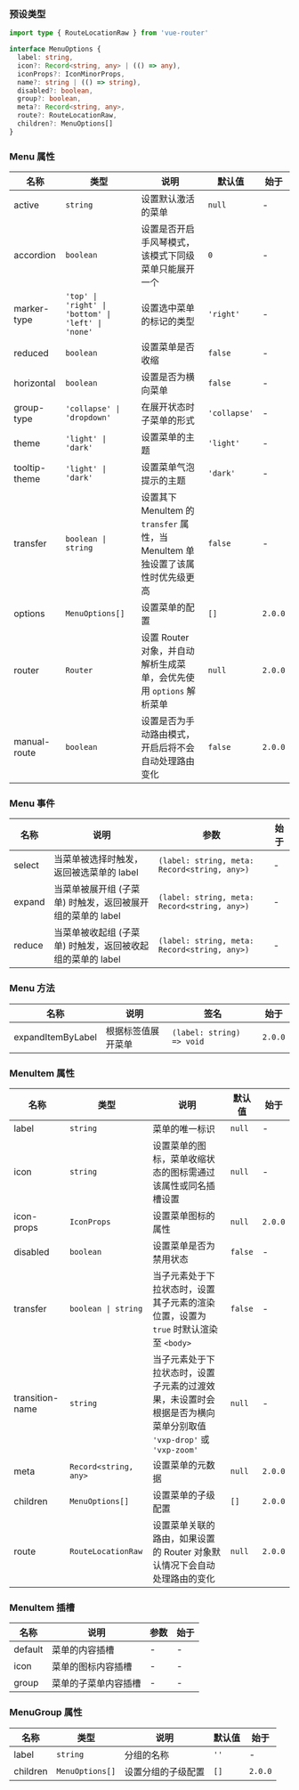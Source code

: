 ### 预设类型

```ts
import type { RouteLocationRaw } from 'vue-router'

interface MenuOptions {
  label: string,
  icon?: Record<string, any> | (() => any),
  iconProps?: IconMinorProps,
  name?: string | (() => string),
  disabled?: boolean,
  group?: boolean,
  meta?: Record<string, any>,
  route?: RouteLocationRaw,
  children?: MenuOptions[]
}
```

### Menu 属性

| 名称          | 类型                                               | 说明                                                                           | 默认值       | 始于    |
| ------------- | -------------------------------------------------- | ------------------------------------------------------------------------------ | ------------ | ------- |
| active        | `string`                                           | 设置默认激活的菜单                                                             | `null`       | -       |
| accordion     | `boolean`                                          | 设置是否开启手风琴模式，该模式下同级菜单只能展开一个                           | `0`          | -       |
| marker-type   | `'top' \| 'right' \| 'bottom' \| 'left' \| 'none'` | 设置选中菜单的标记的类型                                                       | `'right'`    | -       |
| reduced       | `boolean`                                          | 设置菜单是否收缩                                                               | `false`      | -       |
| horizontal    | `boolean`                                          | 设置是否为横向菜单                                                             | `false`      | -       |
| group-type    | `'collapse' \| 'dropdown'`                         | 在展开状态时子菜单的形式                                                       | `'collapse'` | -       |
| theme         | `'light' \| 'dark'`                                | 设置菜单的主题                                                                 | `'light'`    | -       |
| tooltip-theme | `'light' \| 'dark'`                                | 设置菜单气泡提示的主题                                                         | `'dark'`     | -       |
| transfer      | `boolean \| string`                                | 设置其下 MenuItem 的 `transfer` 属性，当 MenuItem 单独设置了该属性时优先级更高 | `false`      | -       |
| options       | `MenuOptions[]`                                    | 设置菜单的配置                                                                 | `[]`         | `2.0.0` |
| router        | `Router`                                           | 设置 Router 对象，并自动解析生成菜单，会优先使用 `options` 解析菜单            | `null`       | `2.0.0` |
| manual-route  | `boolean`                                          | 设置是否为手动路由模式，开启后将不会自动处理路由变化                           | `false`      | `2.0.0` |

### Menu 事件

| 名称   | 说明                                                       | 参数                                         | 始于 |
| ------ | ---------------------------------------------------------- | -------------------------------------------- | ---- |
| select | 当菜单被选择时触发，返回被选菜单的 label                   | `(label: string, meta: Record<string, any>)` | -    |
| expand | 当菜单被展开组 (子菜单) 时触发，返回被展开组的菜单的 label | `(label: string, meta: Record<string, any>)` | -    |
| reduce | 当菜单被收起组 (子菜单) 时触发，返回被收起组的菜单的 label | `(label: string, meta: Record<string, any>)` | -    |

### Menu 方法

| 名称              | 说明               | 签名                      | 始于    |
| ----------------- | ------------------ | ------------------------- | ------- |
| expandItemByLabel | 根据标签值展开菜单 | `(label: string) => void` | `2.0.0` |

### MenuItem 属性

| 名称            | 类型                  | 说明                                                                                                            | 默认值  | 始于    |
| --------------- | --------------------- | --------------------------------------------------------------------------------------------------------------- | ------- | ------- |
| label           | `string`              | 菜单的唯一标识                                                                                                  | `null`  | -       |
| icon            | `string`              | 设置菜单的图标，菜单收缩状态的图标需通过该属性或同名插槽设置                                                    | `null`  | -       |
| icon-props      | `IconProps`           | 设置菜单图标的属性                                                                                              | `null`  | `2.0.0` |
| disabled        | `boolean`             | 设置菜单是否为禁用状态                                                                                          | `false` | -       |
| transfer        | `boolean \| string`   | 当子元素处于下拉状态时，设置其子元素的渲染位置，设置为 `true` 时默认渲染至 `<body>`                             | `false` | -       |
| transition-name | `string`              | 当子元素处于下拉状态时，设置子元素的过渡效果，未设置时会根据是否为横向菜单分别取值 `'vxp-drop'` 或 `'vxp-zoom'` | `null`  | -       |
| meta            | `Record<string, any>` | 设置菜单的元数据                                                                                                | `null`  | `2.0.0` |
| children        | `MenuOptions[]`       | 设置菜单的子级配置                                                                                              | `[]`    | `2.0.0` |
| route           | `RouteLocationRaw`    | 设置菜单关联的路由，如果设置的 Router 对象默认情况下会自动处理路由的变化                                        | `null`  | `2.0.0` |

### MenuItem 插槽

| 名称    | 说明                 | 参数 | 始于 |
| ------- | -------------------- | ---- | ---- |
| default | 菜单的内容插槽       | -    | -    |
| icon    | 菜单的图标内容插槽   | -    | -    |
| group   | 菜单的子菜单内容插槽 | -    | -    |

### MenuGroup 属性

| 名称     | 类型            | 说明               | 默认值 | 始于    |
| -------- | --------------- | ------------------ | ------ | ------- |
| label    | `string`        | 分组的名称         | `''`   | -       |
| children | `MenuOptions[]` | 设置分组的子级配置 | `[]`   | `2.0.0` |

